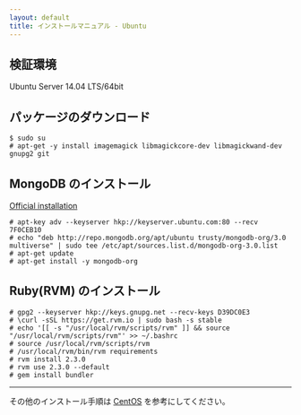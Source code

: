 ```yaml
---
layout: default
title: インストールマニュアル - Ubuntu
---
```


## 検証環境

Ubuntu Server 14.04 LTS/64bit

## パッケージのダウンロード

```
$ sudo su
# apt-get -y install imagemagick libmagickcore-dev libmagickwand-dev gnupg2 git
```

## MongoDB のインストール

[Official installation](https://docs.mongodb.org/manual/tutorial/install-mongodb-on-ubuntu/)

```
# apt-key adv --keyserver hkp://keyserver.ubuntu.com:80 --recv 7F0CEB10
# echo "deb http://repo.mongodb.org/apt/ubuntu trusty/mongodb-org/3.0 multiverse" | sudo tee /etc/apt/sources.list.d/mongodb-org-3.0.list
# apt-get update
# apt-get install -y mongodb-org
```

## Ruby(RVM) のインストール

```
# gpg2 --keyserver hkp://keys.gnupg.net --recv-keys D39DC0E3
# \curl -sSL https://get.rvm.io | sudo bash -s stable
# echo '[[ -s "/usr/local/rvm/scripts/rvm" ]] && source "/usr/local/rvm/scripts/rvm"' >> ~/.bashrc
# source /usr/local/rvm/scripts/rvm
# /usr/local/rvm/bin/rvm requirements
# rvm install 2.3.0
# rvm use 2.3.0 --default
# gem install bundler
```

---
その他のインストール手順は [CentOS](manual.html) を参考にしてください。
